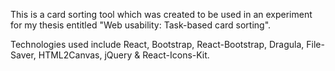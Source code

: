This is a card sorting tool which was created to be used in an experiment for my thesis entitled "Web usability: Task-based card sorting".

Technologies used include React, Bootstrap, React-Bootstrap, Dragula, File-Saver, HTML2Canvas, jQuery & React-Icons-Kit.
